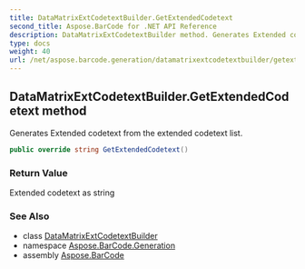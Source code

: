 ```yaml
---
title: DataMatrixExtCodetextBuilder.GetExtendedCodetext
second_title: Aspose.BarCode for .NET API Reference
description: DataMatrixExtCodetextBuilder method. Generates Extended codetext from the extended codetext list
type: docs
weight: 40
url: /net/aspose.barcode.generation/datamatrixextcodetextbuilder/getextendedcodetext/
---
```

## DataMatrixExtCodetextBuilder.GetExtendedCodetext method

Generates Extended codetext from the extended codetext list.

```csharp
public override string GetExtendedCodetext()
```

### Return Value

Extended codetext as string

### See Also

* class [DataMatrixExtCodetextBuilder](../)
* namespace [Aspose.BarCode.Generation](../../datamatrixextcodetextbuilder/)
* assembly [Aspose.BarCode](../../../)


